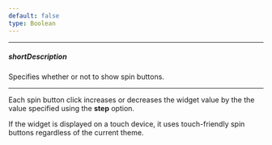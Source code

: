 ```yaml
---
default: false
type: Boolean
---
```

---
##### shortDescription
Specifies whether or not to show spin buttons.

---
Each spin button click increases or decreases the widget value by the the value specified using the **step** option.

If the widget is displayed on a touch device, it uses touch-friendly spin buttons regardless of the current theme.